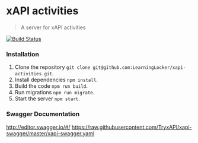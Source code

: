 # xAPI activities
> A server for xAPI activities

[![Build Status](https://travis-ci.org/LearningLocker/xapi-activities.svg?branch=master)](https://travis-ci.org/LearningLocker/xapi-activities)

### Installation
1. Clone the repository `git clone git@github.com:LearningLocker/xapi-activities.git`.
1. Install dependencies `npm install`.
1. Build the code `npm run build`.
1. Run migrations `npm run migrate`.
1. Start the server `npm start`.

### Swagger Documentation
http://editor.swagger.io/#/
https://raw.githubusercontent.com/TryxAPI/xapi-swagger/master/xapi-swagger.yaml
